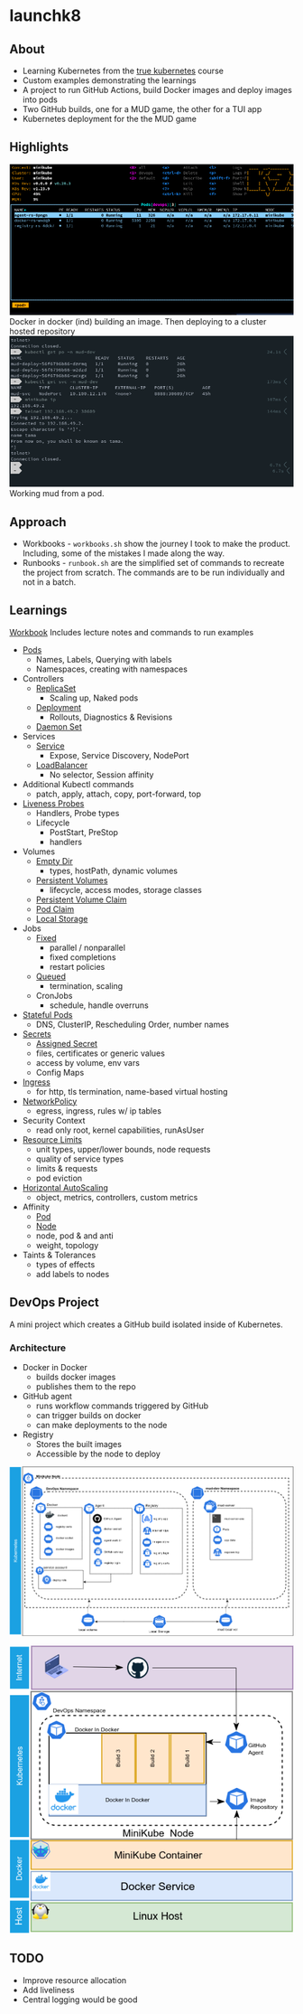 # launchk8

## About

- Learning Kubernetes from the [true kubernetes](true-kubernetes.com) course
- Custom examples demonstrating the learnings
- A project to run GitHub Actions, build Docker images and deploy images into pods
- Two GitHub builds, one for a MUD game, the other for a TUI app
- Kubernetes deployment for the the MUD game

## Highlights

![](https://raw.githubusercontent.com/tamaw/launchk8/main/diagrams/devops.png)
Docker in docker (ind) building an image. Then deploying to a cluster hosted repository
![](https://raw.githubusercontent.com/tamaw/launchk8/main/diagrams/mud-working.png)
Working mud from a pod.

## Approach

- Workbooks - `workbooks.sh` show the journey I took to make the product. Including, some of the mistakes I made along the way.
- Runbooks - `runbook.sh` are the simplified set of commands to recreate the project from scratch. The commands are to be run individually and not in a batch.

## Learnings

[Workbook](https://github.com/tamaw/launchk8/blob/main/learnings/truekubes.sh) Includes lecture notes and commands to run examples

- [Pods](https://github.com/tamaw/launchk8/blob/main/learnings/examples/example-pods.yaml)
  - Names, Labels, Querying with labels
  - Namespaces, creating with namespaces
- Controllers
  - [ReplicaSet](https://github.com/tamaw/launchk8/blob/main/learnings/examples/replica.yaml)
    - Scaling up, Naked pods
  - [Deployment](https://github.com/tamaw/launchk8/blob/main/learnings/examples/deployment.yaml)
    - Rollouts, Diagnostics & Revisions
  - [Daemon Set](https://github.com/tamaw/launchk8/blob/main/learnings/examples/daemonset.yaml)
- Services
  - [Service](https://github.com/tamaw/launchk8/blob/main/learnings/examples/service.yaml)
    - Expose, Service Discovery, NodePort
  - [LoadBalancer](https://github.com/tamaw/launchk8/blob/main/learnings/examples/loadbalancer.yaml)
    - No selector, Session affinity
- Additional Kubectl commands
  - patch, apply, attach, copy, port-forward, top
- [Liveness Probes](https://github.com/tamaw/launchk8/blob/main/learnings/examples/liveness-pod.yaml)
  - Handlers, Probe types
  - Lifecycle
    - PostStart, PreStop
    - handlers
- Volumes
  - [Empty Dir](https://github.com/tamaw/launchk8/blob/main/learnings/examples/vol-pod.yaml)
    - types, hostPath, dynamic volumes
  - [Persistent Volumes](https://github.com/tamaw/launchk8/blob/main/learnings/examples/pv.yaml)
    - lifecycle, access modes, storage classes
  - [Persistent Volume Claim](https://github.com/tamaw/launchk8/blob/main/learnings/examples/pvclaim.yaml)
  - [Pod Claim](https://github.com/tamaw/launchk8/blob/main/learnings/examples/pvclaim-pod.yaml)
  - [Local Storage](https://github.com/tamaw/launchk8/blob/main/learnings/examples/local-storage.yaml)
- Jobs
  - [Fixed](https://github.com/tamaw/launchk8/blob/main/learnings/examples/job-fixed.yaml)
    - parallel / nonparallel
    - fixed completions
    - restart policies
  - [Queued](https://github.com/tamaw/launchk8/blob/main/learnings/examples/job-queue.yaml)
    - termination, scaling
  - CronJobs
    - schedule, handle overruns
- [Stateful Pods](https://github.com/tamaw/launchk8/blob/main/learnings/examples/stateful-pod.yaml)
  - DNS, ClusterIP, Rescheduling Order, number names
- [Secrets](https://github.com/tamaw/launchk8/blob/main/learnings/examples/secret.yaml)
  - [Assigned Secret](https://github.com/tamaw/launchk8/blob/main/learnings/examples/secret-pod.yaml)
  - files, certificates or generic values
  - access by volume, env vars
  - Config Maps
- [Ingress](https://github.com/tamaw/launchk8/blob/main/learnings/examples/ingress-demo.yaml)
  - for http, tls termination, name-based virtual hosting
- [NetworkPolicy](https://github.com/tamaw/launchk8/blob/main/learnings/examples/network-policy.yaml)
  - egress, ingress, rules w/ ip tables
- Security Context
  - read only root, kernel capabilities, runAsUser
- [Resource Limits](https://github.com/tamaw/launchk8/blob/main/learnings/examples/limit-range.yaml)
  - unit types, upper/lower bounds, node requests
  - quality of service types
  - limits & requests
  - pod eviction
- [Horizontal AutoScaling](https://github.com/tamaw/launchk8/blob/main/learnings/examples/hpa.yaml)
  - object, metrics, controllers, custom metrics
- Affinity
  - [Pod](https://github.com/tamaw/launchk8/blob/main/learnings/examples/pod-affinity.yaml)
  - [Node](https://github.com/tamaw/launchk8/blob/main/learnings/examples/affinity.yaml)
  - node, pod & and anti
  - weight, topology
- Taints & Tolerances
  - types of effects
  - add labels to nodes

## DevOps Project

A mini project which creates a GitHub build isolated inside of Kubernetes.

### Architecture

- Docker in Docker
  - builds docker images
  - publishes them to the repo
- GitHub agent
  - runs workflow commands triggered by GitHub
  - can trigger builds on docker
  - can make deployments to the node
- Registry
  - Stores the built images
  - Accessible by the node to deploy

![](https://raw.githubusercontent.com/tamaw/launchk8/main/diagrams/infra%20layout.png)

![](https://raw.githubusercontent.com/tamaw/launchk8/main/diagrams/stack.png)

## TODO

- Improve resource allocation
- Add liveliness
- Central logging would be good
